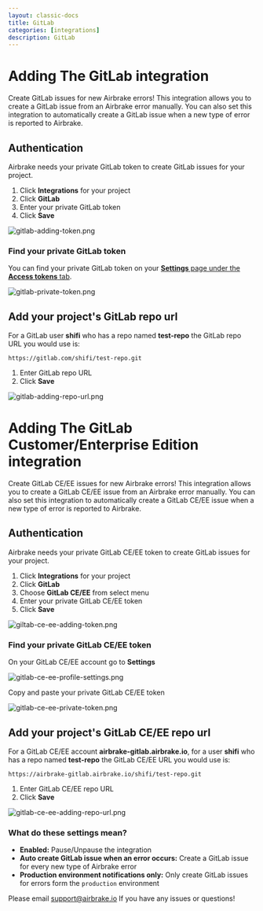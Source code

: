```yaml
---
layout: classic-docs
title: GitLab
categories: [integrations]
description: GitLab
---
```


# Adding The GitLab integration
Create GitLab issues for new Airbrake errors!
This integration allows you to create a GitLab issue from an Airbrake error manually.
You can also set this integration to automatically create a GitLab issue when a new type of error is reported to Airbrake.

## Authentication
Airbrake needs your private GitLab token to create GitLab issues for your project.

1. Click **Integrations** for your project
2. Click **GitLab**
3. Enter your private GitLab token
4. Click **Save**

![gitlab-adding-token.png](/docs/assets/img/docs/integrations/gitlab_adding_token.png)

### Find your private GitLab token

You can find your private GitLab token on your [**Settings** page under the
**Access tokens** tab](https://gitlab.com/profile/personal_access_tokens).

![gitlab-private-token.png](/docs/assets/img/docs/integrations/gitlab_private_token.png)

## Add your project's GitLab repo url
For a GitLab user **shifi** who has a repo named **test-repo** the GitLab repo URL you would use is:

```
https://gitlab.com/shifi/test-repo.git
```

1. Enter GitLab repo URL
2. Click **Save**

![gitlab-adding-repo-url.png](/docs/assets/img/docs/integrations/gitlab_adding_repo_url.png)

# Adding The GitLab Customer/Enterprise Edition integration
Create GitLab CE/EE issues for new Airbrake errors!
This integration allows you to create a GitLab CE/EE issue from an Airbrake error manually.
You can also set this integration to automatically create a GitLab CE/EE issue when a new type of error is reported to Airbrake.

## Authentication
Airbrake needs your private GitLab CE/EE token to create GitLab issues for your project.

1. Click **Integrations** for your project
2. Click **GitLab**
3. Choose  **GitLab CE/EE** from select menu
4. Enter your private GitLab CE/EE token
5. Click **Save**

![giltab-ce-ee-adding-token.png](/docs/assets/img/docs/integrations/giltab_ce_ee_adding_token.png)

### Find your private GitLab CE/EE token

On your GitLab CE/EE account go to **Settings**

![gitlab-ce-ee-profile-settings.png](/docs/assets/img/docs/integrations/gitlab_ce_ee_profile_settings.png)

Copy and paste your private GitLab CE/EE token

![gitlab-ce-ee-private-token.png](/docs/assets/img/docs/integrations/gitlab_ce_ee_private_token.png)


## Add your project's GitLab CE/EE repo url
For a GitLab CE/EE account **airbrake-gitlab.airbrake.io**, for a user **shifi** who has a repo named **test-repo** the GitLab CE/EE URL you would use is:

```
https://airbrake-gitlab.airbrake.io/shifi/test-repo.git
```

1. Enter GitLab CE/EE repo URL
2. Click **Save**

![gitlab-ce-ee-adding-repo-url.png](/docs/assets/img/docs/integrations/gitlab_ce_ee_adding_repo_url.png)

### What do these settings mean?
- **Enabled:** Pause/Unpause the integration
- **Auto create GitLab issue when an error occurs:** Create a GitLab issue for every new type of Airbrake error
- **Production environment notifications only:** Only create GitLab issues for errors form the `production` environment

Please email support@airbrake.io If you have any issues or questions!
